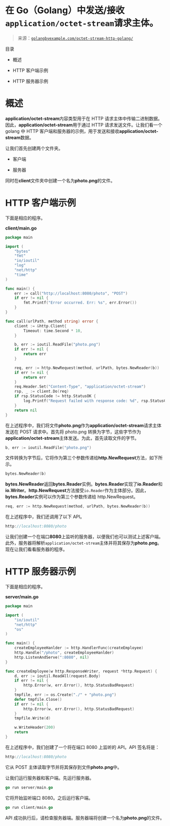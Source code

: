 <!--yml

分类：未分类

日期：2024-10-13 06:32:56

-->

# 在 Go（Golang）中发送/接收`application/octet-stream`请求主体。

> 来源：[`golangbyexample.com/octet-stream-http-golang/`](https://golangbyexample.com/octet-stream-http-golang/)

目录

+   概述

+   HTTP 客户端示例

+   HTTP 服务器示例

# **概述**

**application/octet-stream**内容类型用于在 HTTP 请求主体中传输二进制数据。因此，**application/octet-stream**用于通过 HTTP 请求发送文件。让我们看一个 golang 中 HTTP 客户端和服务器的示例，用于发送和接收**application/octet-stream**数据。

让我们首先创建两个文件夹。

+   客户端

+   服务器

同时在**client**文件夹中创建一个名为**photo.png**的文件。

# **HTTP 客户端示例**

下面是相应的程序。

**client/main.go**

```go
package main

import (
	"bytes"
	"fmt"
	"io/ioutil"
	"log"
	"net/http"
	"time"
)

func main() {
	err := call("http://localhost:8080/photo", "POST")
	if err != nil {
		fmt.Printf("Error occurred. Err: %s", err.Error())
	}
}

func call(urlPath, method string) error {
	client := &http.Client{
		Timeout: time.Second * 10,
	}

	b, err := ioutil.ReadFile("photo.png")
	if err != nil {
		return err
	}

	req, err := http.NewRequest(method, urlPath, bytes.NewReader(b))
	if err != nil {
		return err
	}
	req.Header.Set("Content-Type", "application/octet-stream")
	rsp, _ := client.Do(req)
	if rsp.StatusCode != http.StatusOK {
		log.Printf("Request failed with response code: %d", rsp.StatusCode)
	}
	return nil
}
```

在上述程序中，我们将文件**photo.png**作为**application/octet-stream**请求主体发送在 POST 请求中。首先将 photo.png 转换为字节，这些字节作为**application/octet-stream**主体发送。为此，首先读取文件的字节。

```go
b, err := ioutil.ReadFile("photo.png")
```

文件转换为字节后，它将作为第三个参数传递给**http.NewRequest**方法，如下所示。

```go
bytes.NewReader(b)
```

**bytes.NewReader**返回**bytes.Reader**实例。**bytes.Reader**实现了**io.Reader**和**io.Writer**。**http.NewRequest**方法接受`io.Reader`作为主体部分。因此，**bytes.Reader**实例可以作为第三个参数传递给 http.NewRequest。

```go
req, err := http.NewRequest(method, urlPath, bytes.NewReader(b))
```

在上述程序中，我们还调用了以下 API。

```go
http://localhost:8080/photo
```

让我们创建一个在端口**8080**上监听的服务器，以便我们也可以测试上述客户端。此外，服务器将解析`application/octet-stream`主体并将其保存为**photo.png**。现在让我们看看服务器的程序。

# **HTTP 服务器示例**

下面是相应的程序。

**server/main.go**

```go
package main

import (
	"io/ioutil"
	"net/http"
	"os"
)

func main() {
	createEmployeeHanlder := http.HandlerFunc(createEmployee)
	http.Handle("/photo", createEmployeeHanlder)
	http.ListenAndServe(":8080", nil)
}

func createEmployee(w http.ResponseWriter, request *http.Request) {
	d, err := ioutil.ReadAll(request.Body)
	if err != nil {
		http.Error(w, err.Error(), http.StatusBadRequest)
	}
	tmpfile, err := os.Create("./" + "photo.png")
	defer tmpfile.Close()
	if err != nil {
		http.Error(w, err.Error(), http.StatusBadRequest)
	}
	tmpfile.Write(d)

	w.WriteHeader(200)
	return
}
```

在上述程序中，我们创建了一个将在端口 8080 上监听的 API。API 签名将是：

```go
http://localhost:8080/photo
```

它从 POST 主体读取字节并将其保存到文件**photo.png**中。

让我们运行服务器和客户端。先运行服务器。

```go
go run server/main.go
```

它将开始监听端口 8080。之后运行客户端。

```go
go run client/main.go
```

API 成功执行后，请检查服务器端。服务器端将创建一个名为**photo.png**的文件。


